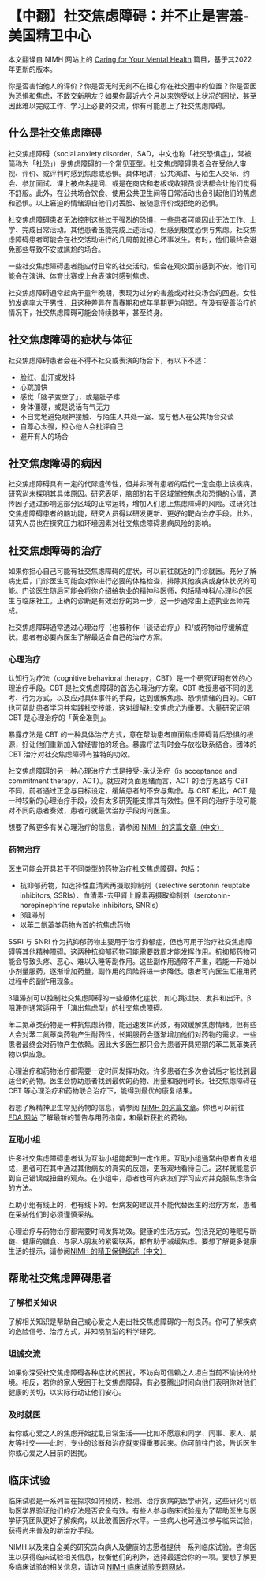 # 【中翻】社交焦虑障碍：并不止是害羞-美国精卫中心

本文翻译自 NIMH 网站上的 [Caring for Your Mental Health](https://www.nimh.nih.gov/health/publications/social-anxiety-disorder-more-than-just-shyness) 篇目，基于其2022年更新的版本。

你是否害怕他人的评价？你是否无时无刻不在担心你在社交圈中的位置？你是否因为恐惧和焦虑，不敢交新朋友？如果你最近六个月以来饱受以上状况的困扰，甚至因此难以完成工作、学习上必要的交流，你有可能患上了社交焦虑障碍。

## 什么是社交焦虑障碍

社交焦虑障碍（social anxiety disorder，SAD，中文也称「社交恐惧症」，常被简称为「社恐」）是焦虑障碍的一个常见亚型。社交焦虑障碍患者会在受他人审视、评价、或评判时感到焦虑或恐惧。具体地讲，公共演讲、与陌生人交际、约会、参加面试、课上被点名提问、或是在商店和老板或收银员谈话都会让他们觉得不舒服。此外，在公共场合饮食、使用公共卫生间等日常活动也会引起他们的焦虑和恐惧。以上窘迫的情绪源自他们对丢脸、被随意评价或拒绝的恐惧。

社交焦虑障碍患者无法控制这些过于强烈的恐惧，一些患者可能因此无法工作、上学、完成日常活动。其他患者虽能完成上述活动，但感到极度恐惧与焦虑。社交焦虑障碍患者可能会在社交活动进行的几周前就担心坏事发生。有时，他们最终会避免那些导致不安或尴尬的场合。

一些社交焦虑障碍患者能应付日常的社交活动，但会在观众面前感到不安。他们可能会在演讲、体育比赛或上台表演时感到焦虑。

社交焦虑障碍通常起病于童年晚期，表现为过分的害羞或对社交场合的回避。女性的发病率大于男性，且这种差异在青春期和成年早期更为明显。在没有妥善治疗的情况下，社交焦虑障碍可能会持续数年，甚至终身。

## 社交焦虑障碍的症状与体征

社交焦虑障碍患者会在不得不社交或表演的场合下，有以下不适：

- 脸红、出汗或发抖
- 心跳加快
- 感觉「脑子变空了」，或是肚子疼
- 身体僵硬，或是说话有气无力
- 不自觉地避免眼神接触、与陌生人共处一室、或与他人在公共场合交谈
- 自尊心太强，担心他人会批评自己
- 避开有人的场合

## 社交焦虑障碍的病因

社交焦虑障碍具有一定的代际遗传性，但并非所有患者的后代一定会患上该疾病，研究尚未探明其具体原因。研究表明，脑部的若干区域掌控焦虑和恐惧的心情，遗传因子通过影响这部分区域的正常运转，增加人们患上焦虑障碍的风险。过研究社交焦虑障碍患者的脑功能，研究人员得以研发更新、更好的靶向治疗手段。此外，研究人员也在探究压力和环境因素对社交焦虑障碍患病风险的影响。

## 社交焦虑障碍的治疗

如果你担心自己可能有社交焦虑障碍的症状，可以前往就近的门诊就医。充分了解病史后，门诊医生可能会对你进行必要的体格检查，排除其他疾病或身体状况的可能。门诊医生随后可能会将你介绍给执业的精神科医师，包括精神科/心理科的医生与临床社工。正确的诊断是有效治疗的第一步，这一步通常由上述执业医师完成。

社交焦虑障碍通常透过心理治疗（也被称作「谈话治疗」）和/或药物治疗缓解症状。患者有必要向医生了解最适合自己的治疗方案。

### 心理治疗

认知行为疗法（cognitive behavioral therapy，CBT）是一个研究证明有效的心理治疗手段。CBT 是社交焦虑障碍的首选心理治疗方案。CBT 教授患者不同的思考、行为方式，以及应对具体事件的手段，达到缓解焦虑、恐惧情绪的目的。CBT 也可帮助患者学习并实践社交技能，这对缓解社交焦虑尤为重要。大量研究证明 CBT 是心理治疗的「黄金准则」。

暴露疗法是 CBT 的一种具体治疗方式，意在帮助患者直面焦虑障碍背后恐惧的根源，好让他们重新加入曾经害怕的场合。暴露疗法有时会与放松联系结合。团体的 CBT 治疗对社交焦虑障碍有独特的功效。

社交焦虑障碍的另一种心理治疗方式是接受-承认治疗（is acceptance and commitment therapy，ACT）。就应对负面思绪而言，ACT 的治疗思路与 CBT 不同，前者通过正念与目标设定，缓解患者的不安与焦虑。与 CBT 相比，ACT 是一种较新的心理治疗手段，没有太多研究能支撑其有效性。但不同的治疗手段可能对不同的患者奏效，患者可就最优治疗手段询问医生。

想要了解更多有关心理治疗的信息，请参阅 [NIMH 的这篇文章（中文）](./Psychotherapies.md)

### 药物治疗

医生可能会开具若干不同类型的药物治疗社交焦虑障碍，包括：

- 抗抑郁药物，如选择性血清素再摄取抑制剂（selective serotonin reuptake inhibitors, SSRIs）、血清素-去甲肾上腺素再摄取抑制剂（serotonin-norepinephrine reputake inhibitors, SNRIs）
- β阻滞剂
- 以苯二氮䓬类药物为首的抗焦虑药物

SSRI 与 SNRI 作为抗抑郁药物主要用于治疗抑郁症，但也可用于治疗社交焦虑障碍等其他精神障碍。这两种抗抑郁药物可能需要数周才能发挥作用。抗抑郁药物可能会导致头疼、恶心、难以入睡等副作用。这些副作用通常不严重，若能一开始以小剂量服药，逐渐增加药量，副作用的风险将进一步降低。患者可向医生汇报用药过程中的副作用现象。

β阻滞剂可以控制社交焦虑障碍的一些躯体化症状，如心跳过快、发抖和出汗。β阻滞剂通常适用于「演出焦虑型」的社交焦虑障碍。

苯二氮䓬类药物是一种抗焦虑药物，能迅速发挥药效，有效缓解焦虑情绪。但有些人会对苯二氮䓬类药物产生耐药性，长期服药会逐渐增加他们对药物的需求。一些患者最终会对药物产生依赖。因此大多医生都只会为患者开具短期的苯二氮䓬类药物以供应急。

心理治疗和药物治疗都需要一定时间发挥功效。许多患者在多次尝试后才能找到最适合的药物。医生会协助患者找到最优的药物、用量和服用时长。社交焦虑障碍在 CBT 等心理治疗和药物联合治疗下，能得到最优的康复结果。

若想了解精神卫生常见药物的信息，请参阅 [NIMH 的这篇文章](./Medications.md)。你也可以前往 [FDA 网站](https://www.fda.gov/drugsatfda) 了解最新的警告与用药指南，和最新获批的药物。

### 互助小组

许多社交焦虑障碍患者认为互助小组能起到一定作用。互助小组通常由患者自发组成，患者可在其中通过其他病友的真实的反馈，更客观地看待自己。这样就能意识到自己错误或扭曲的观点。在小组中，患者也可向病友们学习应对并克服焦虑场合的方法。

互助小组有线上的，也有线下的。但病友的建议并不能代替医生的治疗方案，患者在采纳他们时必须谨慎采纳。

心理治疗与药物治疗都需要时间发挥功效。健康的生活方式，包括充足的睡眠与断链、健康的膳食、与家人朋友的紧密联系，都有助于减缓焦虑。要想了解更多健康生活的提示，请参阅[NIMH 的精卫保健综述（中文）](./SelfCare.md)

## 帮助社交焦虑障碍患者

### 了解相关知识

了解相关知识是帮助自己或心爱之人走出社交焦虑障碍的一剂良药。你可了解疾病的危险信号、治疗方式，并知晓前沿的科学研究。

### 坦诚交流

如果你深受社交焦虑障碍各种症状的困扰，不妨向可信赖之人坦白当前不愉快的处境。相反，若你的家人受困于社交焦虑障碍，有必要腾出时间向他们表明你对他们健康的关切，以实际行动让他们安心。

### 及时就医

若你或心爱之人的焦虑开始扰乱日常生活——比如不愿意和同学、同事、家人、朋友等社交——此时，专业的诊断和治疗就变得重要起来。你可前往门诊，告诉医生你或心爱之人目前的困扰。

## 临床试验

临床试验是一系列旨在探求如何预防、检测、治疗疾病的医学研究，这些研究可帮助医学界验证他们的疗法是否安全有效。有些人参与临床试验是为了帮助医生与医学研究团队更好了解疾病，以此改善医疗水平。一些病人也可通过参与临床试验，获得尚未普及的新治疗手段。

NIMH 以及来自全美的研究员向病人及健康的志愿者提供一系列临床试验。咨询医生以获得临床试验相关信息，权衡他们的利弊，选择最适合你的一项。要想了解更多临床试验的相关信息，请访问 [NIMH 临床试验专题网站](https://www.nimh.nih.gov/health/trials)。
